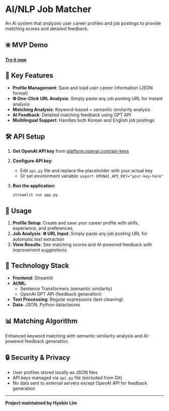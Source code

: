 # AI/NLP Job Matcher

An AI system that analyzes user career profiles and job postings to provide matching scores and detailed feedback.

## ❇️ MVP Demo
[**Try it now**](https://hyebinlim-03user-job-matcher-mcp-app-5lmwxh.streamlit.app/)

## 🚀 Key Features

- **Profile Management**: Save and load user career information (JSON format)
- **🌐 One-Click URL Analysis**: Simply paste any job posting URL for instant analysis
- **Matching Analysis**: Keyword-based + semantic similarity analysis
- **AI Feedback**: Detailed matching feedback using GPT API
- **Multilingual Support**: Handles both Korean and English job postings

## 🛠️ API Setup

1. **Get OpenAI API key** from [platform.openai.com/api-keys](https://platform.openai.com/api-keys)

2. **Configure API key**:
   - Edit `api.py` file and replace the placeholder with your actual key
   - Or set environment variable: `export OPENAI_API_KEY="your-key-here"`

3. **Run the application**:
   ```bash
   streamlit run app.py
   ```

## 📖 Usage

1. **Profile Setup**: Create and save your career profile with skills, experience, and preferences.
2. **Job Analysis**: **🌐 URL Input**: Simply paste any job posting URL for automatic text extraction
3. **View Results**: See matching scores and AI-powered feedback with improvement suggestions.

## 🔧 Technology Stack

- **Frontend**: Streamlit
- **AI/ML**: 
  - Sentence Transformers (semantic similarity)
  - OpenAI GPT API (feedback generation)
- **Text Processing**: Regular expressions (text cleaning)
- **Data**: JSON, Python dataclasses



## 📊 Matching Algorithm

Enhanced keyword matching with semantic similarity analysis and AI-powered feedback generation.

## 🔒 Security & Privacy

- User profiles stored locally as JSON files
- API keys managed via `api.py` file (excluded from Git)
- No data sent to external servers except OpenAI API for feedback generation

---
**Project maintained by Hyebin Lim**
